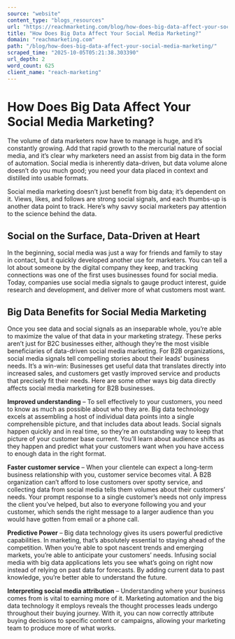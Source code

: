 ```yaml
---
source: "website"
content_type: "blogs_resources"
url: "https://reachmarketing.com/blog/how-does-big-data-affect-your-social-media-marketing/"
title: "How Does Big Data Affect Your Social Media Marketing?"
domain: "reachmarketing.com"
path: "/blog/how-does-big-data-affect-your-social-media-marketing/"
scraped_time: "2025-10-05T05:21:38.303390"
url_depth: 2
word_count: 625
client_name: "reach-marketing"
---
```


# How Does Big Data Affect Your Social Media Marketing?

The volume of data marketers now have to manage is huge, and it’s constantly growing. Add that rapid growth to the mercurial nature of social media, and it’s clear why marketers need an assist from big data in the form of automation. Social media is inherently data-driven, but data volume alone doesn’t do you much good; you need your data placed in context and distilled into usable formats.

Social media marketing doesn’t just benefit from big data; it’s dependent on it. Views, likes, and follows are strong social signals, and each thumbs-up is another data point to track. Here’s why savvy social marketers pay attention to the science behind the data.

## Social on the Surface, Data-Driven at Heart

In the beginning, social media was just a way for friends and family to stay in contact, but it quickly developed another use for marketers. You can tell a lot about someone by the digital company they keep, and tracking connections was one of the first uses businesses found for social media. Today, companies use social media signals to gauge product interest, guide research and development, and deliver more of what customers most want.

## Big Data Benefits for Social Media Marketing

Once you see data and social signals as an inseparable whole, you’re able to maximize the value of that data in your marketing strategy. These perks aren’t just for B2C businesses either, although they’re the most visible beneficiaries of data-driven social media marketing. For B2B organizations, social media signals tell compelling stories about their leads’ business needs. It’s a win-win: Businesses get useful data that translates directly into increased sales, and customers get vastly improved service and products that precisely fit their needs. Here are some other ways big data directly affects social media marketing for B2B businesses.

**Improved understanding** – To sell effectively to your customers, you need to know as much as possible about who they are. Big data technology excels at assembling a host of individual data points into a single comprehensible picture, and that includes data about leads. Social signals happen quickly and in real time, so they’re an outstanding way to keep that picture of your customer base current. You’ll learn about audience shifts as they happen and predict what your customers want when you have access to enough data in the right format.

**Faster customer service** – When your clientele can expect a long-term business relationship with you, customer service becomes vital. A B2B organization can’t afford to lose customers over spotty service, and collecting data from social media tells them volumes about their customers’ needs. Your prompt response to a single customer’s needs not only impress the client you’ve helped, but also to everyone following you and your customer, which sends the right message to a larger audience than you would have gotten from email or a phone call.

**Predictive Power** – Big data technology gives its users powerful predictive capabilities. In marketing, that’s absolutely essential to staying ahead of the competition. When you’re able to spot nascent trends and emerging markets, you’re able to anticipate your customers’ needs. Infusing social media with big data applications lets you see what’s going on right now instead of relying on past data for forecasts. By adding current data to past knowledge, you’re better able to understand the future.

**Interpreting social media attribution** – Understanding where your business comes from is vital to earning more of it. Marketing automation and the big data technology it employs reveals the thought processes leads undergo throughout their buying journey. With it, you can now correctly attribute buying decisions to specific content or campaigns, allowing your marketing team to produce more of what works.